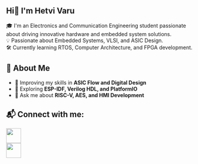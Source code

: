 ## Hi👋 I'm Hetvi Varu

🎓 I'm an Electronics and Communication Engineering student passionate about driving innovative hardware and embedded system solutions.  
💡 Passionate about Embedded Systems, VLSI, and ASIC Design.  
🛠 Currently learning RTOS, Computer Architecture, and FPGA development.

## 🚀 About Me

- 🌱 Improving my skills in **ASIC Flow and Digital Design**
- 🧠 Exploring **ESP-IDF,  Verilog HDL, and PlatformIO**
- 🔧 Ask me about **RISC-V, AES, and HMI Development**


## 📬 Connect with me:

<a href="mailto:hetvivaru3@gmail.com"><img src="https://img.icons8.com/color/48/gmail-new.png" width="40"/></a>  
<a href="https://www.linkedin.com/in/hetvivaru/"><img src="https://img.icons8.com/color/48/linkedin.png" width="40"/></a>
